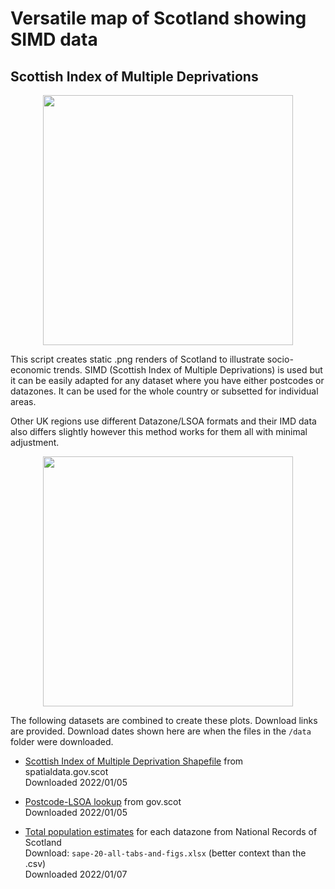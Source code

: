 # Versatile map of Scotland showing SIMD data
## Scottish Index of Multiple Deprivations

<p align="center"><img src="https://user-images.githubusercontent.com/14912609/153426999-f5319d4c-a810-4081-9796-6445ca833f23.png" width="400"></p>

This script creates static .png renders of Scotland to illustrate
socio-economic trends. SIMD (Scottish Index of Multiple Deprivations) is used but it can be easily adapted for any dataset where you have either postcodes or datazones. It can be used for the whole country or subsetted for individual areas.

Other UK regions use different Datazone/LSOA formats and their IMD data also differs slightly however this method works for them all with minimal adjustment.

<p align="center"><img src="https://user-images.githubusercontent.com/14912609/153427004-9f112f22-cbf8-4c60-9d92-0703c21cebfa.png" width="400"></p>

The following datasets are combined to create these plots. Download links are provided. Download dates shown here are when the files in the `/data` folder were downloaded.

-   [Scottish Index of Multiple Deprivation
    Shapefile](https://maps.gov.scot/ATOM/shapefiles/SG_SIMD_2020.zip)
    from spatialdata.gov.scot\
    Downloaded 2022/01/05

-   [Postcode-LSOA
    lookup](https://www.gov.scot/publications/scottish-index-of-multiple-deprivation-2020v2-postcode-look-up/)
    from gov.scot\
    Downloaded 2022/01/05

-   [Total population
    estimates](https://www.nrscotland.gov.uk/statistics-and-data/statistics/statistics-by-theme/population/population-estimates/small-area-population-estimates-2011-data-zone-based/mid-2020)
    for each datazone from National Records of Scotland\
    Download: `sape-20-all-tabs-and-figs.xlsx` (better context than the .csv)\
    Downloaded 2022/01/07

